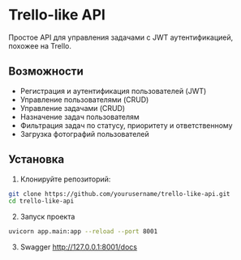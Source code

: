 # Trello-like API

Простое API для управления задачами с JWT аутентификацией, похожее на Trello.

## Возможности

- Регистрация и аутентификация пользователей (JWT)
- Управление пользователями (CRUD)
- Управление задачами (CRUD)
- Назначение задач пользователям
- Фильтрация задач по статусу, приоритету и ответственному
- Загрузка фотографий пользователей

## Установка

1. Клонируйте репозиторий:

```bash
git clone https://github.com/yourusername/trello-like-api.git
cd trello-like-api
```

2. Запуск проекта

```bash
uvicorn app.main:app --reload --port 8001
```

3. Swagger
   http://127.0.0.1:8001/docs 

